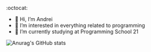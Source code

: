  :octocat:
- 👋 Hi, I’m Andrei
- 👀  I’m interested in everything related to programming
- 🌱 I’m currently studying at Programming School 21

![Anurag's GitHub stats](https://github-readme-stats.vercel.app/api?username=andrei-sergeich&theme=gruvbox&show_icons=true)

<!---
andrei-sergeich/andrei-sergeich is a ✨ special ✨ repository because its `README.md` (this file) appears on your GitHub profile.
You can click the Preview link to take a look at your changes.
- 💞️ I’m looking to collaborate on ...
- 📫 How to reach me - 
--->

